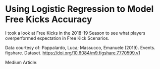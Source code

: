 # **Using Logistic Regression to Model Free Kicks Accuracy**

I took a look at Free Kicks in the 2018-19 Season to see what players overperformed expectation in Free Kick Scenarios. 

Data courtesy of: Pappalardo, Luca; Massucco, Emanuele (2019). Events. figshare. Dataset. https://doi.org/10.6084/m9.figshare.7770599.v1

Medium Article: 
